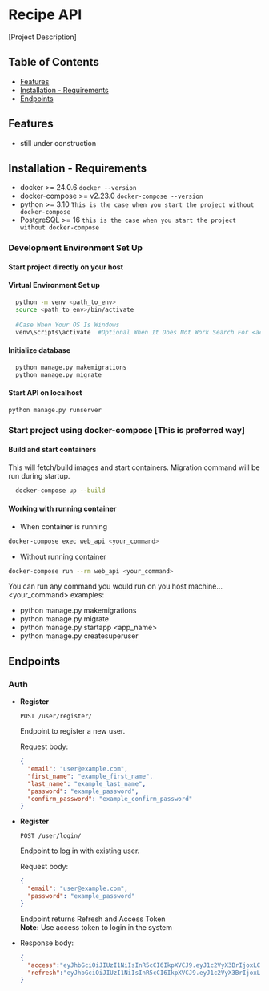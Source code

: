 # Recipe API

[Project Description]

## Table of Contents

- [Features](#features)
- [Installation - Requirements](#installation)
- [Endpoints](#endpoints)

## Features

- still under construction

## Installation - Requirements

* docker >= 24.0.6
  ```docker --version```
* docker-compose >= v2.23.0
  ```docker-compose --version```
* python >= 3.10
  ```This is the case when you start the project without docker-compose```
* PostgreSQL >= 16
  ```this is the case when you start the project without docker-compose```

### Development Environment Set Up

#### Start project directly on your host

#### Virtual Environment Set up

```bash
  python -m venv <path_to_env>
  source <path_to_env>/bin/activate
  
  #Case When Your OS Is Windows
  venv\Scripts\activate  #Optional When It Does Not Work Search For <activate.bat> File
```

#### Initialize database

```bash
  python manage.py makemigrations
  python manage.py migrate
```

#### Start API on localhost

```bash
python manage.py runserver
```

### Start project using docker-compose [This is preferred way]

#### Build and start containers

This will fetch/build images and start containers. Migration command will be run during startup.

```bash
  docker-compose up --build
```

#### Working with running container

* When container is running

```bash
docker-compose exec web_api <your_command>
```

* Without running container

```bash
docker-compose run --rm web_api <your_command>
```

You can run any command you would run on you host machine...
<your_command> examples:

* python manage.py makemigrations
* python manage.py migrate
* python manage.py startapp <app_name>
* python manage.py createsuperuser

## Endpoints

### Auth

- **Register**

  `POST /user/register/`

  Endpoint to register a new user.

  Request body:
  ```json
  {
    "email": "user@example.com",
    "first_name": "example_first_name",
    "last_name": "example_last_name",
    "password": "example_password",
    "confirm_password": "example_confirm_password"
  }
  ```
- **Register**

  `POST /user/login/`

  Endpoint to log in with existing user.

  Request body:
  ```json
  {
    "email": "user@example.com",
    "password": "example_password"
  }
  ```
  Endpoint returns Refresh and Access Token  
  **Note:** Use access token to login in the system
- Response body:
  ```json
  {
    "access":"eyJhbGciOiJIUzI1NiIsInR5cCI6IkpXVCJ9.eyJ1c2VyX3BrIjoxLCJ0b2tlbl90eXBlIjoiYWNjZXNzIiwiY29sZF9zdHVmZiI6IuKYgyIsImV4cCI6MTIzNDU2LCJqdGkiOiJmZDJmOWQ1ZTFhN2M0MmU4OTQ5MzVlMzYyYmNhOGJjYSJ9.NHlztMGER7UADHZJlxNG0WSi22a2KaYSfd1S-AuT7lU",
    "refresh":"eyJhbGciOiJIUzI1NiIsInR5cCI6IkpXVCJ9.eyJ1c2VyX3BrIjoxLCJ0b2tlbl90eXBlIjoicmVmcmVzaCIsImNvbGRfc3R1ZmYiOiLimIMiLCJleHAiOjIzNDU2NywianRpIjoiZGUxMmY0ZTY3MDY4NDI3ODg5ZjE1YWMyNzcwZGEwNTEifQ.aEoAYkSJjoWH1boshQAaTkf8G3yn0kapko6HFRt7Rh4"
  }
  ```
    
  